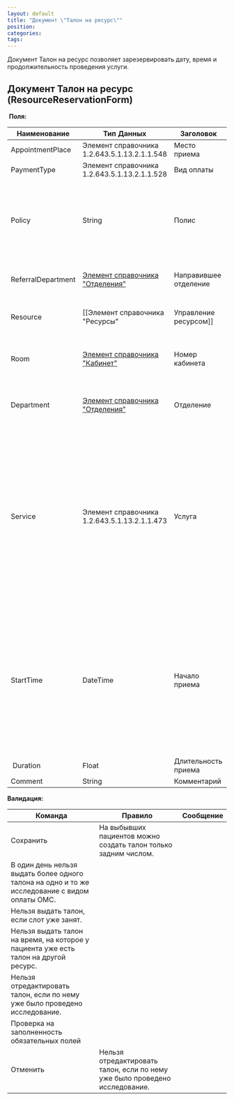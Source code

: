```yaml
---
layout: default
title: "Документ \"Талон на ресурс\""
position: 
categories: 
tags: 
---
```


Документ Талон на ресурс позволяет зарезервировать дату, время и продолжительность проведения услуги.

## Документ Талон на ресурс (ResourceReservationForm)

 **Поля:** 

|Наименование|Тип Данных|Заголовок|Описание|Множественность|Видимость|Автозаполнение|
|------------|----------|---------|--------|---------------|---------|--------------|
|AppointmentPlace|Элемент справочника 1.2.643.5.1.13.2.1.1.548|Место приема|Место приема|[1..1]| |1 - поликлиника|
|PaymentType|Элемент справочника 1.2.643.5.1.13.2.1.1.528|Вид оплаты|Вид оплаты|[1..1]| |1 - ОМС|
|Policy|String|Полис|Номер полиса ОМС + Название компании, выдавшей полис|[0..1]| |Автоматически подтягивается из данных пациента, если в поле "Вид оплаты" выбрано значение "1 - ОМС"|
|ReferralDepartment|[Элемент справочника "Отделения"](http://confluence.infinnity.lan/pages/viewpage.action?pageId=49250352)|Направившее отделение|Отделение, которое направила на услугу|[0..1]| | |
|Resource|[[Элемент справочника "Ресурсы"|Управление ресурсом]]|Ресурс |Ресурс, на использование которого выдается талон|[1..1]|readonly|Заполняется автоматически значением ресурса, на который выдается талон|
|Room|[Элемент справочника "Кабинет"](http://confluence.infinnity.lan/pages/viewpage.action?pageId=49250358)|Номер кабинета| |[1..1]|readonly|Автоматически заполняется кабинетом из документа "Кабинет".|
|Department|[Элемент справочника "Отделения"](http://confluence.infinnity.lan/pages/viewpage.action?pageId=49250352)|Отделение  | |[1..1]|readonly|Автоматически заполняется отделением из документа "Кабинет".|
|Service|Элемент справочника 1.2.643.5.1.13.2.1.1.473|Услуга  | |[0..1]| |Подтягиваются только услуги, выбранные в документе "Ресурс".1)Если в журнале Расписание занятости ресурсов заполнен фильтр Услуга: заполняется данным значением2) Если к ресурсу привязана 1 услуга: заполняется данным значением.|
|StartTime|DateTime|Начало приема|Время, в которое начнется прием| [1..1]| | 1)      Если в области расписания нет талонов: заполняется временем начала расписания данного ресурса2)      Если в области расписания есть талоны: заполняется самым ранним свободным временем|
| Duration|Float|Длительность приема| | [1..1]| | |
|Comment|String|Комментарий | | [0..1]| | |

**Валидация:**

|Команда|Правило|Сообщение|
|-------|-------|---------|
|Сохранить|На выбывших пациентов можно создать талон только задним числом.| |
|В один день нельзя выдать более одного талона на одно и то же исследование с видом оплаты ОМС.| |
|Нельзя выдать талон, если слот уже занят.| |
|Нельзя выдать талон на время, на которое у пациента уже есть талон на другой ресурс.| |
|Нельзя отредактировать талон, если по нему уже было проведено исследование.| |
|Проверка на заполненность обязательных полей| |
|Отменить|Нельзя отредактировать талон, если по нему уже было проведено исследование.| |

